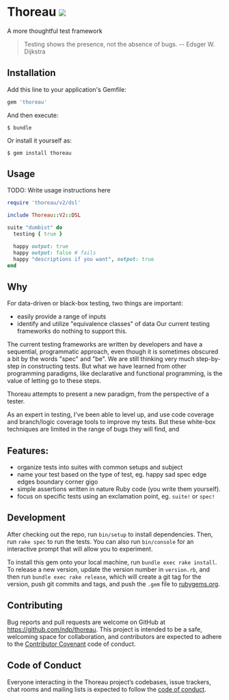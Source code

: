 # Thoreau  <img src='https://travis-ci.org/ndp/thoreau.svg?branch=master' />


A more thoughtful test framework

> Testing shows the presence, not the absence of bugs. -- Edsger W. Dijkstra
  


## Installation

Add this line to your application's Gemfile:

```ruby
gem 'thoreau'
```

And then execute:

    $ bundle

Or install it yourself as:

    $ gem install thoreau

## Usage

TODO: Write usage instructions here

```ruby
require 'thoreau/v2/dsl'

include Thoreau::V2::DSL

suite "dumbist" do
  testing { true }

  happy output: true
  happy output: false # fails
  happy "descriptions if you want", output: true
end
```

## Why
For data-driven or black-box testing, two things are important:
- easily provide a range of inputs
- identify and utilize "equivalence classes" of data
Our current testing frameworks do nothing to support this.

The current testing frameworks are written by developers and have a 
sequential, programmatic approach, even though it is sometimes obscured
a bit by the words "spec" and "be". We are still thinking very
much step-by-step in constructing tests. But what we have learned from
other programming paradigms, like declarative and functional programming,
is the value of letting go to these steps.

Thoreau attempts to present a new paradigm, from the perspective of
a tester.

As an expert in testing, I've been able to level up, and use code coverage
and branch/logic coverage tools to improve my tests. But these white-box
techniques are limited in the range of bugs they will find, and 

## Features:
* organize tests into suites with common setups and subject
* name your test based on the type of test, eg. happy sad spec edge edges boundary corner gigo
* simple assertions written in nature Ruby code (you write them yourself).
* focus on specific tests using an exclamation point, eg. `suite!` or `spec!`



## Development

After checking out the repo, run `bin/setup` to install dependencies. Then, run `rake spec` to run the tests. You can also run `bin/console` for an interactive prompt that will allow you to experiment.

To install this gem onto your local machine, run `bundle exec rake install`. To release a new version, update the version number in `version.rb`, and then run `bundle exec rake release`, which will create a git tag for the version, push git commits and tags, and push the `.gem` file to [rubygems.org](https://rubygems.org).

## Contributing

Bug reports and pull requests are welcome on GitHub at https://github.com/ndp/thoreau. This project is intended to be a safe, welcoming space for collaboration, and contributors are expected to adhere to the [Contributor Covenant](http://contributor-covenant.org) code of conduct.

## Code of Conduct

Everyone interacting in the Thoreau project’s codebases, issue trackers, chat rooms and mailing lists is expected to follow the [code of conduct](https://github.com/ndp/thoreau/blob/master/CODE_OF_CONDUCT.md).


